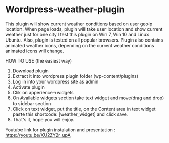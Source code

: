 # Wordpress-weather-plugin
This plugin will show current weather conditions based on user geoip location. When page loads, plugin will take user location and show current weather just for one city.I test this plugin on Win 7, Win 10 and Linux Ubuntu. Also, plugin is tested on all popular browsers.  Plugin also contains animated weather icons, depending on the current weather conditions animated icons will change.

HOW TO USE (the easiest way)

1. Download plugin 
2. Extract it into wordpress plugin folder (wp-content/plugins)
3. Log in into your wordpress site as admin
4. Activate plugin
5. Clik on apperience->widgets
6. On Available widgets section take text widget and move(drag and drop) to sidebar section
7. Click on text widget, put the title, on the Content area in text widget paste this shortcode: [weather_widget] and click save.
8. That's it, hope you will enjoy.  

Youtube link for plugin instalation and presentation : https://youtu.be/XU2ZY2r_upA
